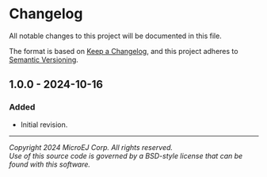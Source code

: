 # Changelog

All notable changes to this project will be documented in this file.

The format is based on [Keep a Changelog](https://keepachangelog.com/en/1.0.0/),
and this project adheres to [Semantic Versioning](https://semver.org/spec/v2.0.0.html).

## 1.0.0 - 2024-10-16

### Added

  - Initial revision.

---
_Copyright 2024 MicroEJ Corp. All rights reserved._  
_Use of this source code is governed by a BSD-style license that can be found with this software._  
